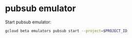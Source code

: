 # pubsub emulator

Start pubsub emulator:

```bash
gcloud beta emulators pubsub start --project=$PROJECT_ID
```
